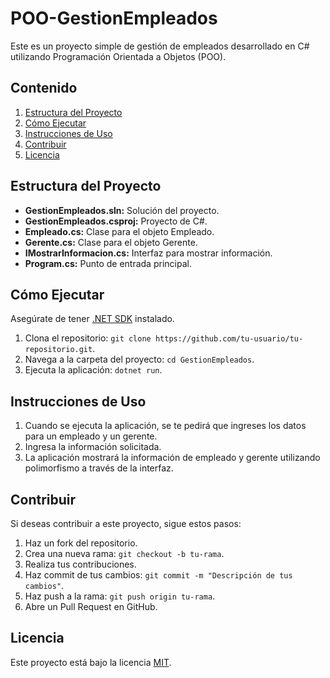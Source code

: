 # POO-GestionEmpleados

Este es un proyecto simple de gestión de empleados desarrollado en C# utilizando Programación Orientada a Objetos (POO).

## Contenido

1. [Estructura del Proyecto](#estructura-del-proyecto)
2. [Cómo Ejecutar](#cómo-ejecutar)
3. [Instrucciones de Uso](#instrucciones-de-uso)
4. [Contribuir](#contribuir)
5. [Licencia](#licencia)

## Estructura del Proyecto

- **GestionEmpleados.sln:** Solución del proyecto.
- **GestionEmpleados.csproj:** Proyecto de C#.
- **Empleado.cs:** Clase para el objeto Empleado.
- **Gerente.cs:** Clase para el objeto Gerente.
- **IMostrarInformacion.cs:** Interfaz para mostrar información.
- **Program.cs:** Punto de entrada principal.

## Cómo Ejecutar

Asegúrate de tener [.NET SDK](https://dotnet.microsoft.com/download) instalado.

1. Clona el repositorio: `git clone https://github.com/tu-usuario/tu-repositorio.git`.
2. Navega a la carpeta del proyecto: `cd GestionEmpleados`.
3. Ejecuta la aplicación: `dotnet run`.

## Instrucciones de Uso

1. Cuando se ejecuta la aplicación, se te pedirá que ingreses los datos para un empleado y un gerente.
2. Ingresa la información solicitada.
3. La aplicación mostrará la información de empleado y gerente utilizando polimorfismo a través de la interfaz.

## Contribuir

Si deseas contribuir a este proyecto, sigue estos pasos:

1. Haz un fork del repositorio.
2. Crea una nueva rama: `git checkout -b tu-rama`.
3. Realiza tus contribuciones.
4. Haz commit de tus cambios: `git commit -m "Descripción de tus cambios"`.
5. Haz push a la rama: `git push origin tu-rama`.
6. Abre un Pull Request en GitHub.

## Licencia

Este proyecto está bajo la licencia [MIT](LICENSE).
